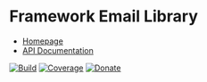 # Framework Email Library

- [Homepage](https://the-framework.gitlab.io/libraries/email.html)
- [API Documentation](https://the-framework.gitlab.io/libraries/email/docs/)

[![Build](https://gitlab.com/the-framework/libraries/email/badges/master/build.svg)](https://gitlab.com/the-framework/libraries/email/-/jobs)
[![Coverage](https://gitlab.com/the-framework/libraries/email/badges/master/coverage.svg?job=test:php7.3)](https://the-framework.gitlab.io/libraries/email/coverage/)
[![Donate](https://img.shields.io/badge/Donate-PayPal-blue.svg)](https://www.paypal.com/cgi-bin/webscr?cmd=_s-xclick&hosted_button_id=NGBNW5PY4VSJ4)
